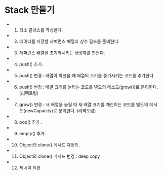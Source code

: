 # Stack 만들기

- 1) 최소 클래스를 작성한다.
- 2) 데이터를 저장할 레퍼런스 배열과 상수 필드를 준비한다.
- 3) 레퍼런스 배열을 초기화시키는 생성자를 만든다.
- 4) push() 추가.
- 5) push() 변경 : 배열이 꽉찼을 때 배열의 크기를 증가시키는 코드를 추가한다.
- 6) push() 변경 : 배열 크기를 늘리는 코드를 별도의 메소드(grow())로 분리한다.(리팩토링)
- 7) grow() 변경 : 새 배열을 늘릴 때 새 배열 크기를 계산하는 코드를 별도의 메서드(newCapacity)로 분리한다. (리팩토링)
- 8) pop() 추가 .
- 9) empty() 추가.
- 10) Object의 clone() 메서드 재정의.
- 11) Object의 clone() 메서드 변경 : deep copy
- 12) 제네릭 적용